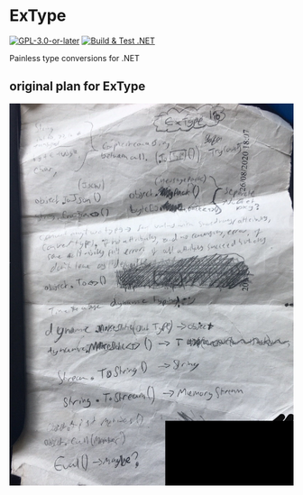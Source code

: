 # ExType
[![`GPL-3.0-or-later`](https://img.shields.io/badge/license-GPL--3.0--or--later-blue)](https://github.com/cainy-a/reggie/blob/master/LICENSE.md)
[![Build & Test .NET](https://github.com/cainy-a/ExType/actions/workflows/dotnet.yml/badge.svg)](https://github.com/cainy-a/ExType/actions/workflows/dotnet.yml)

Painless type conversions for .NET

## original plan for ExType
![Image](https://raw.githubusercontent.com/cainy-a/ExType/master/assets/original_plan.jpg)

